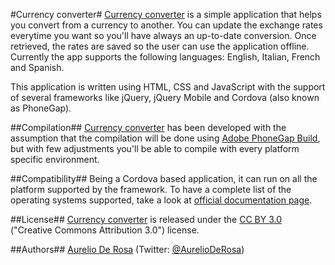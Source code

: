 #Currency converter#
[Currency converter](https://github.com/AurelioDeRosa/Currency-Converter) is a simple application that helps you convert from a currency to another. You can update the exchange rates everytime you want so you'll have always an up-to-date conversion. Once retrieved, the rates are saved so the user can use the application offline. Currently the app supports the following languages: English, Italian, French and Spanish.

This application is written using HTML, CSS and JavaScript with the support of several frameworks like jQuery, jQuery Mobile and Cordova (also known as PhoneGap).

##Compilation##
[Currency converter](https://github.com/AurelioDeRosa/Currency-Converter) has been developed with the assumption that the compilation will be done using [Adobe PhoneGap Build](http://build.phonegap.com/), but with few adjustments you'll be able to compile with every platform specific environment.

##Compatibility##
Being a Cordova based application, it can run on all the platform supported by the framework. To have a complete list of the operating systems supported, take a look at [official documentation page](http://phonegap.com/about/feature).

##License##
[Currency converter](https://github.com/AurelioDeRosa/Currency-Converter) is released under the [CC BY 3.0](http://creativecommons.org/licenses/by/3.0/) ("Creative Commons Attribution 3.0") license.

##Authors##
[Aurelio De Rosa](http://www.audero.it) (Twitter: [@AurelioDeRosa](https://twitter.com/AurelioDeRosa))